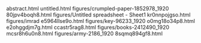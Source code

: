 abstract.html
untitled.html
figures/crumpled-paper-1852978_1920
80jpv4boqh8.html
figures/Untitled spreadsheet - Sheet1
kr0nnpojgso.html
figures/imrad
e5964llse9o.html
figures/key-96233_1920
o0mg18o34p8.html
e2ohggdjm7g.html
ccastr5rag8.html
figures/books-2412490_1920
mcsr8h6u0n8.html
figures/army-2186_1920
8sqmq894gf8.html